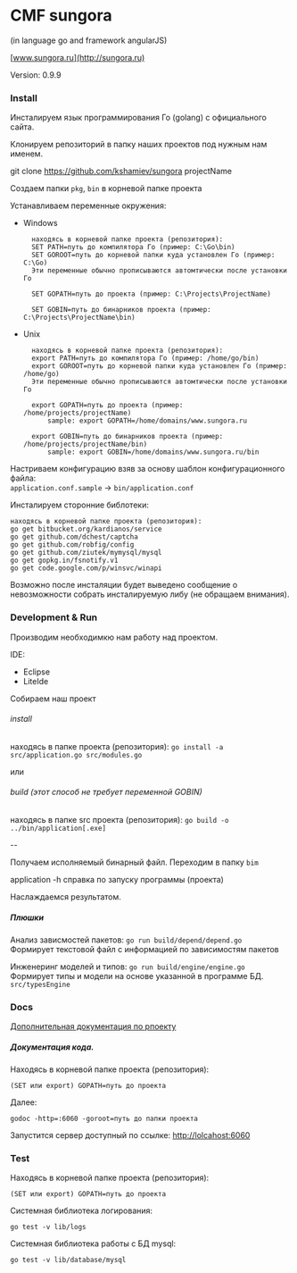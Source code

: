 # CMF sungora
(in language go and framework angularJS)

[www.sungora.ru](http://sungora.ru)

Version: 0.9.9


### Install

Инсталируем язык программирования Го (golang) с официального сайта.

Клонируем репозиторий в папку наших проектов под нужным нам именем.

git clone https://github.com/kshamiev/sungora projectName

Создаем папки `pkg`, `bin` в корневой папке проекта

Устанавливаем переменные окружения:

- Windows

		находясь в корневой папке проекта (репозитория):
		SET PATH=путь до компилятора Го (пример: C:\Go\bin)
		SET GOROOT=путь до корневой папки куда установлен Го (пример: C:\Go)
		Эти переменные обычно прописываются автомтически после установки Го

		SET GOPATH=путь до проекта (пример: C:\Projects\ProjectName)

		SET GOBIN=путь до бинарников проекта (пример: C:\Projects\ProjectName\bin)


- Unix

		находясь в корневой папке проекта (репозитория):
		export PATH=путь до компилятора Го (пример: /home/go/bin)
		export GOROOT=путь до корневой папки куда установлен Го (пример: /home/go)
		Эти переменные обычно прописываются автомтически после установки Го

		export GOPATH=путь до проекта (пример: /home/projects/projectName)
			sample: export GOPATH=/home/domains/www.sungora.ru

		export GOBIN=путь до бинарников проекта (пример: /home/projects/projectName/bin)
			sample: export GOBIN=/home/domains/www.sungora.ru/bin


Настриваем конфигурацию взяв за основу шаблон конфигурационного файла:<br>
`application.conf.sample` -> `bin/application.conf`

Инсталируем сторонние библотеки:

	находясь в корневой папке проекта (репозитория):
	go get bitbucket.org/kardianos/service
	go get github.com/dchest/captcha
	go get github.com/robfig/config
	go get github.com/ziutek/mymysql/mysql
	go get gopkg.in/fsnotify.v1
	go get code.google.com/p/winsvc/winapi

Возможно после инсталяции будет выведено сообщение о невозможности собрать инсталируемую либу (не обращаем внимания).

### Development & Run
Производим необходимкю нам работу над проектом.

IDE:

- Eclipse
- LiteIde

Собираем наш проект

###### install
находясь в папке проекта (репозитория):
`go install -a src/application.go src/modules.go`

или

###### build (этот способ не требует переменной GOBIN)
находясь в папке src проекта (репозитория):
`go build -o ../bin/application[.exe]`

--

Получаем исполняемый бинарный файл. Переходим в папку `bim`

application -h справка по запуску программы (проекта)

Наслаждаемся результатом.

##### Плюшки

Анализ зависмостей пакетов: `go run build/depend/depend.go`<br>
Формирует текстовой файл с информацией по зависимостям пакетов

Инженеринг моделей и типов: `go run build/engine/engine.go`<br>
Формирует типы и модели на основе указанной в программе БД. `src/typesEngine`


### Docs

[Дополнительная документация по рпоекту](http://sungora.ru)

##### Документация кода.

Находясь в корневой папке проекта (репозитория):

`(SET или export) GOPATH=путь до проекта`

Далее:

`godoc -http=:6060 -goroot=путь до папки проекта`

Запустится сервер доступный по ссылке: [http://lolcahost:6060](http://lolcahost:6060)

### Test

Находясь в корневой папке проекта (репозитория):

`(SET или export) GOPATH=путь до проекта`

Системная библиотека логирования:
	
`go test -v lib/logs`

Системная библиотека работы с БД mysql:
	
`go test -v lib/database/mysql`







